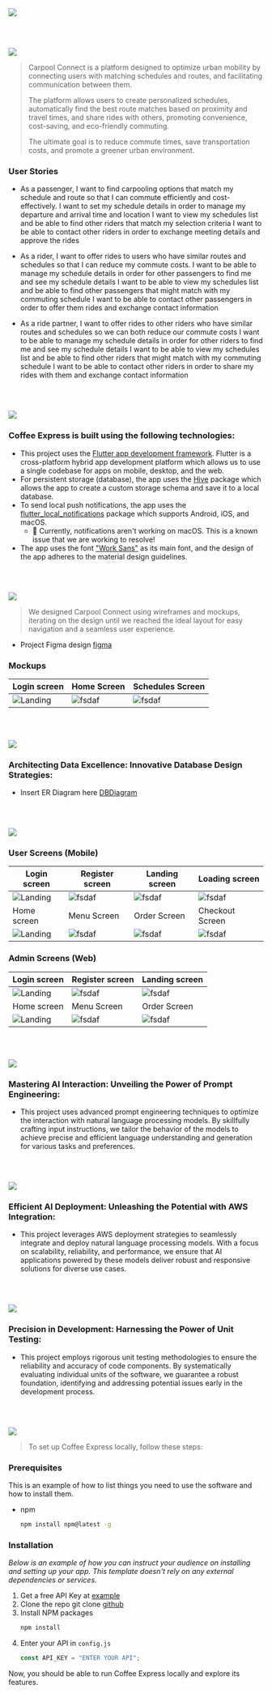 <img src="./readme/title1.svg"/>

<br><br>

<!-- project philosophy -->
<img src="./readme/title2.svg"/>

> Carpool Connect is a platform designed to optimize urban mobility by connecting users with matching schedules and routes, and facilitating communication between them.
>
>  The platform allows users to create personalized schedules, automatically find the best route matches based on proximity and travel times, and share rides with others, promoting convenience, cost-saving, and eco-friendly commuting.
>
> The ultimate goal is to reduce commute times, save transportation costs, and promote a greener urban environment.

### User Stories

- As a passenger, I want to find carpooling options that match my schedule and route so that I can commute efficiently and cost-effectively.
  I want to set my schedule details in order to manage my departure and arrival time and location
  I want to view my schedules list and be able to find other riders that match my selection criteria
  I want to be able to contact other riders in order to exchange meeting details and approve the rides

- As a rider, I want to offer rides to users who have similar routes and schedules so that I can reduce my commute costs.
  I want to be able to manage my schedule details in order for other passengers to find me and see my schedule details
  I want to be able to view my schedules list and be able to find other passengers that might match with my commuting schedule
  I want to be able to contact other passengers in order to offer them rides and exchange contact information

- As a ride partner, I want to offer rides to other riders who have similar routes and schedules so we can both reduce our commute costs
  I want to be able to manage my schedule details in order for other riders to find me and see my schedule details
  I want to be able to view my schedules list and be able to find other riders that might match with my commuting schedule
  I want to be able to contact other riders in order to share my rides with them and exchange contact information

<br><br>

<!-- Tech stack -->
<img src="./readme/title3.svg"/>

### Coffee Express is built using the following technologies:

- This project uses the [Flutter app development framework](https://flutter.dev/). Flutter is a cross-platform hybrid app development platform which allows us to use a single codebase for apps on mobile, desktop, and the web.
- For persistent storage (database), the app uses the [Hive](https://hivedb.dev/) package which allows the app to create a custom storage schema and save it to a local database.
- To send local push notifications, the app uses the [flutter_local_notifications](https://pub.dev/packages/flutter_local_notifications) package which supports Android, iOS, and macOS.
  - 🚨 Currently, notifications aren't working on macOS. This is a known issue that we are working to resolve!
- The app uses the font ["Work Sans"](https://fonts.google.com/specimen/Work+Sans) as its main font, and the design of the app adheres to the material design guidelines.

<br><br>

<!-- UI UX -->
<img src="./readme/title4.svg"/>

> We designed Carpool Connect using wireframes and mockups, iterating on the design until we reached the ideal layout for easy navigation and a seamless user experience.

- Project Figma design [figma](https://www.figma.com/design/6up6johu37cvuuxxrolCZ7/Carpool-Connect?node-id=43-376&t=IqZBGPF3xN6uBLip-1)

### Mockups

| Login screen                            | Home Screen                           | Schedules Screen                      |
| --------------------------------------- | ------------------------------------- | ------------------------------------- |
| ![Landing](./readme/demo/login.jpg) | ![fsdaf](./readme/demo/home.jpg) | ![fsdaf](./readme/demo/schedules_list.jpg) |

<br><br>

<!-- Database Design -->
<img src="./readme/title5.svg"/>

### Architecting Data Excellence: Innovative Database Design Strategies:

- Insert ER Diagram here [DBDiagram](https://dbdiagram.io/d/Carpool-Connect-66d7b85feef7e08f0e9a5b64)

<br><br>

<!-- Implementation -->
<img src="./readme/title6.svg"/>

### User Screens (Mobile)

| Login screen                              | Register screen                         | Landing screen                          | Loading screen                          |
| ----------------------------------------- | --------------------------------------- | --------------------------------------- | --------------------------------------- |
| ![Landing](https://placehold.co/900x1600) | ![fsdaf](https://placehold.co/900x1600) | ![fsdaf](https://placehold.co/900x1600) | ![fsdaf](https://placehold.co/900x1600) |
| Home screen                               | Menu Screen                             | Order Screen                            | Checkout Screen                         |
| ![Landing](https://placehold.co/900x1600) | ![fsdaf](https://placehold.co/900x1600) | ![fsdaf](https://placehold.co/900x1600) | ![fsdaf](https://placehold.co/900x1600) |

### Admin Screens (Web)

| Login screen                            | Register screen                       | Landing screen                        |
| --------------------------------------- | ------------------------------------- | ------------------------------------- |
| ![Landing](./readme/demo/1440x1024.png) | ![fsdaf](./readme/demo/1440x1024.png) | ![fsdaf](./readme/demo/1440x1024.png) |
| Home screen                             | Menu Screen                           | Order Screen                          |
| ![Landing](./readme/demo/1440x1024.png) | ![fsdaf](./readme/demo/1440x1024.png) | ![fsdaf](./readme/demo/1440x1024.png) |

<br><br>

<!-- Prompt Engineering -->
<img src="./readme/title7.svg"/>

### Mastering AI Interaction: Unveiling the Power of Prompt Engineering:

- This project uses advanced prompt engineering techniques to optimize the interaction with natural language processing models. By skillfully crafting input instructions, we tailor the behavior of the models to achieve precise and efficient language understanding and generation for various tasks and preferences.

<br><br>

<!-- AWS Deployment -->
<img src="./readme/title8.svg"/>

### Efficient AI Deployment: Unleashing the Potential with AWS Integration:

- This project leverages AWS deployment strategies to seamlessly integrate and deploy natural language processing models. With a focus on scalability, reliability, and performance, we ensure that AI applications powered by these models deliver robust and responsive solutions for diverse use cases.

<br><br>

<!-- Unit Testing -->
<img src="./readme/title9.svg"/>

### Precision in Development: Harnessing the Power of Unit Testing:

- This project employs rigorous unit testing methodologies to ensure the reliability and accuracy of code components. By systematically evaluating individual units of the software, we guarantee a robust foundation, identifying and addressing potential issues early in the development process.

<br><br>

<!-- How to run -->
<img src="./readme/title10.svg"/>

> To set up Coffee Express locally, follow these steps:

### Prerequisites

This is an example of how to list things you need to use the software and how to install them.

- npm
  ```sh
  npm install npm@latest -g
  ```

### Installation

_Below is an example of how you can instruct your audience on installing and setting up your app. This template doesn't rely on any external dependencies or services._

1. Get a free API Key at [example](https://example.com)
2. Clone the repo
   git clone [github](https://github.com/your_username_/Project-Name.git)
3. Install NPM packages
   ```sh
   npm install
   ```
4. Enter your API in `config.js`
   ```js
   const API_KEY = "ENTER YOUR API";
   ```

Now, you should be able to run Coffee Express locally and explore its features.
